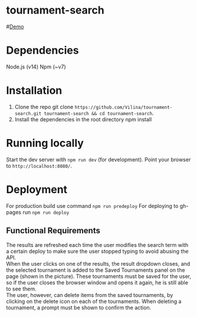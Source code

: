 # tournament-search
#[Demo](https://vilina.github.io/tournament-search/)

# Dependencies
Node.js (v14)
Npm (~v7)

# Installation
1. Clone the repo git clone `https://github.com/Vilina/tournament-search.git tournament-search && cd tournament-search`.
2. Install the dependencies in the root directory npm install 

# Running locally
Start the dev server with `npm run dev` (for development).
Point your browser to `http://localhost:8080/`.

# Deployment
For production build use command `npm run predeploy`
For deploying to gh-pages run `npm run deploy`



## Functional Requirements
The results are refreshed each time the user modifies the search term with a certain deploy to
make sure the user stopped typing to avoid abusing the API.\
When the user clicks on one of the results, the result dropdown closes, and the selected
tournament is added to the Saved Tournaments panel on the page (shown in the picture).
These tournaments must be saved for the user, so if the user closes the browser window and
opens it again, he is still able to see them.\
The user, however, can delete items from the saved tournaments, by clicking on the delete icon
on each of the tournaments. When deleting a tournament, a prompt must be shown to confirm
the action.